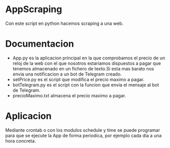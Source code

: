 # AppScraping
Con este script en python hacemos scraping a una web.
# Documentacion
- App.py es la aplicacion principal en la que comprobamos el precio de un reloj de la web con el que nosotros estariamos dispuestos a pagar que tenemos almacenado en un fichero de texto.Si esta mas barato nos envia una notificacion a un bot de Telegram creado.
- setPrice.py es el script que modifica el precio maximo a pagar.
- botTelegram.py es el script con la funcion que envia el mensaje al bot de Telegram.
- precioMaximo.txt almacena el precio maximo a pagar.
# Aplicacion
Mediante crontab o con los modulos schedule y time se puede programar para que se ejecute la App de forma periodica, por ejemplo cada dia a una hora concreta.


